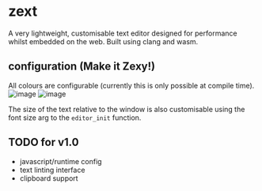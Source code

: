 # zext 
A very lightweight, customisable text editor designed for performance whilst embedded on the web. Built using clang and wasm. 

## configuration (Make it Zexy!)
All colours are configurable (currently this is only possible at compile time). 
![image](https://github.com/user-attachments/assets/4cac784c-50db-472a-995c-69b7600c88bc)
![image](https://github.com/user-attachments/assets/718e4c93-aae7-4220-96b0-cd910f7d8d3e)


The size of the text relative to the window is also customisable using the font size arg to the `editor_init` function.

## TODO for v1.0
- javascript/runtime config
- text linting interface
- clipboard support

